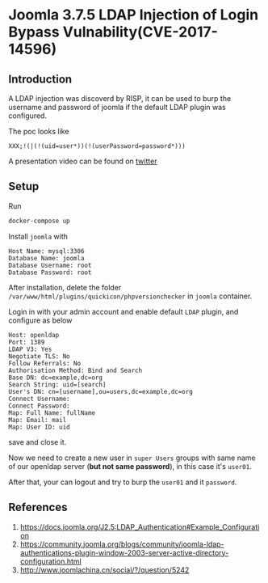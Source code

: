 # Joomla 3.7.5 LDAP Injection of Login Bypass Vulnability(CVE-2017-14596)

## Introduction

A LDAP injection was discoverd by RISP, it can be used to burp the username and password of joomla if the default LDAP plugin was configured.

The poc looks like

```
XXX;!(|(!(uid=user*))(!(userPassword=password*)))
```

A presentation video can be found on [twitter](https://twitter.com/ripstech/status/1094999251417993216)

## Setup

Run

```bash
docker-compose up
```

Install `joomla` with

```
Host Name: mysql:3306
Database Name: joomla
Database Username: root
Database Password: root
```

After installation, delete the folder `/var/www/html/plugins/quickicon/phpversionchecker` in `joomla` container.

Login in with your admin account and enable default `LDAP` plugin, and configure as below

```
Host: openldap
Port: 1389
LDAP V3: Yes
Negotiate TLS: No
Follow Referrals: No
Authorisation Method: Bind and Search
Base DN: dc=example,dc=org
Search String: uid=[search]
User's DN: cn=[username],ou=users,dc=example,dc=org
Connect Username:
Connect Password:
Map: Full Name: fullName
Map: Email: mail
Map: User ID: uid
```

save and close it.

Now we need to create a new user in `super Users` groups with same name of our openldap server (**but not same password**), in this case it's `user01`.

After that, your can logout and try to burp the `user01` and it `password`.

## References

1. https://docs.joomla.org/J2.5:LDAP_Authentication#Example_Configuration
2. https://community.joomla.org/blogs/community/joomla-ldap-authentications-plugin-window-2003-server-active-directory-configuration.html
3. http://www.joomlachina.cn/social/?/question/5242

